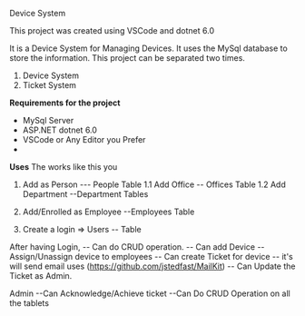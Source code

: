  Device System

This project was created using VSCode and dotnet 6.0

It is a Device System for Managing Devices. It uses the MySql database to store the information. This project can be separated two times.

1. Device System
2. Ticket System

**Requirements for the project**

- MySql Server
- ASP.NET dotnet 6.0
- VSCode or Any Editor you Prefer
- 
**Uses**
The works like this you
1. Add as Person --- People Table
	1.1 Add Office -- Offices Table
	1.2 Add Department --Department Tables

2. Add/Enrolled as Employee --Employees Table
3. Create a login => Users -- Table 

After having Login, 
-- Can do CRUD operation.
-- Can add Device
-- Assign/Unassign device to employees
-- Can create Ticket for device -- it's will send email
	uses (https://github.com/jstedfast/MailKit)
-- Can Update the Ticket as Admin.

Admin
--Can Acknowledge/Achieve ticket
--Can Do CRUD Operation on all the tablets
